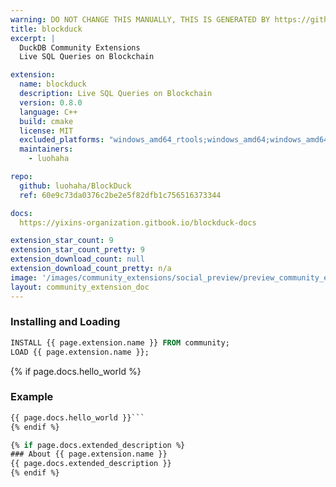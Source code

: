 ```yaml
---
warning: DO NOT CHANGE THIS MANUALLY, THIS IS GENERATED BY https://github/duckdb/community-extensions repository, check README there
title: blockduck
excerpt: |
  DuckDB Community Extensions
  Live SQL Queries on Blockchain

extension:
  name: blockduck
  description: Live SQL Queries on Blockchain
  version: 0.8.0
  language: C++
  build: cmake
  license: MIT
  excluded_platforms: "windows_amd64_rtools;windows_amd64;windows_amd64_mingw;wasm_mvp;wasm_eh;wasm_threads"
  maintainers:
    - luohaha

repo:
  github: luohaha/BlockDuck
  ref: 60e9c73da0376c2be2e5f82dfb1c756516373344

docs:
  https://yixins-organization.gitbook.io/blockduck-docs

extension_star_count: 9
extension_star_count_pretty: 9
extension_download_count: null
extension_download_count_pretty: n/a
image: '/images/community_extensions/social_preview/preview_community_extension_blockduck.png'
layout: community_extension_doc
---
```


### Installing and Loading
```sql
INSTALL {{ page.extension.name }} FROM community;
LOAD {{ page.extension.name }};
```

{% if page.docs.hello_world %}
### Example
```sql
{{ page.docs.hello_world }}```
{% endif %}

{% if page.docs.extended_description %}
### About {{ page.extension.name }}
{{ page.docs.extended_description }}
{% endif %}


